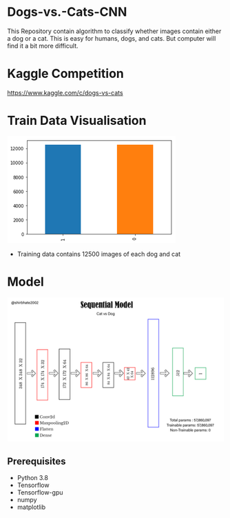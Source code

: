 # Dogs-vs.-Cats-CNN
This Repository contain algorithm to classify whether images contain either a dog or a cat.  This is easy for humans, dogs, and cats. But computer will find it a bit more difficult.
# Kaggle Competition
https://www.kaggle.com/c/dogs-vs-cats
# Train Data Visualisation
![](./Image/barplot_data.png)
* Training data contains 12500 images of each dog and cat
# Model 
![](./Image/model_png.png)

## Prerequisites
  * Python 3.8
  * Tensorflow 
  * Tensorflow-gpu
  * numpy
  * matplotlib
